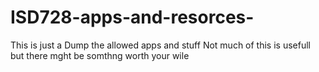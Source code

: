 # ISD728-apps-and-resorces-
This is just a Dump the allowed apps and stuff Not much of this is usefull but there mght be somthng worth your wile 
